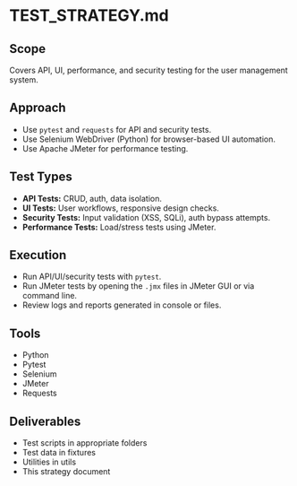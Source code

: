 # TEST_STRATEGY.md

## Scope
Covers API, UI, performance, and security testing for the user management system.

## Approach
- Use `pytest` and `requests` for API and security tests.
- Use Selenium WebDriver (Python) for browser-based UI automation.
- Use Apache JMeter for performance testing.

## Test Types
- **API Tests:** CRUD, auth, data isolation.
- **UI Tests:** User workflows, responsive design checks.
- **Security Tests:** Input validation (XSS, SQLi), auth bypass attempts.
- **Performance Tests:** Load/stress tests using JMeter.

## Execution
- Run API/UI/security tests with `pytest`.
- Run JMeter tests by opening the `.jmx` files in JMeter GUI or via command line.
- Review logs and reports generated in console or files.

## Tools
- Python
- Pytest
- Selenium
- JMeter
- Requests

## Deliverables
- Test scripts in appropriate folders
- Test data in fixtures
- Utilities in utils
- This strategy document
